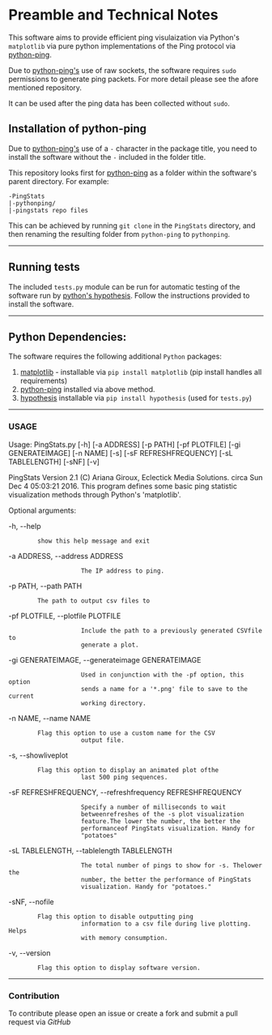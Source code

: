 # Preamble and Technical Notes

This software aims to provide efficient ping visulaization via Python's
`matplotlib` via pure python implementations of the Ping protocol via
[python-ping](https://github.com/l4m3rx/python-ping).

Due to [python-ping's](https://github.com/l4m3rx/python-ping) use of raw
sockets, the software requires `sudo` permissions to generate ping packets. For
more detail please see the afore mentioned repository.

It can be used after the ping data has been collected without `sudo`.

## Installation of python-ping

Due to [python-ping's](https://github.com/l4m3rx/python-ping) use of a `-`
character in the package title, you need to install the software without the
`-` included in the folder title. 

This repository looks first for [python-ping](https://github.com/l4m3rx/python-ping) as a folder within the software's parent directory. For example:

```
-PingStats
|-pythonping/
|-pingstats repo files
```

This can be achieved by running `git clone` in the `PingStats` directory, and then renaming the resulting folder from `python-ping` to `pythonping`. 

---

## Running tests

The included `tests.py` module can be run for automatic testing of the
software run by [python's
hypothesis](https://github.com/HypothesisWorks/hypothesis-python). Follow the
instructions provided to install the software.

--- 

## Python Dependencies:

The software requires the following additional `Python` packages:
1. [matplotlib](http://matplotlib.org/) - installable via `pip install matplotlib` (pip install handles all requirements)
2. [python-ping](https://github.com/l4m3rx/python-ping) installed via above method.
3. [hypothesis](https://github.com/HypothesisWorks/hypothesis-python) installable via `pip install hypothesis` (used for `tests.py`)

---

### USAGE

Usage: PingStats.py [-h] [-a ADDRESS] [-p PATH] [-pf PLOTFILE]
                    [-gi GENERATEIMAGE] [-n NAME] [-s] [-sF REFRESHFREQUENCY]
                    [-sL TABLELENGTH] [-sNF] [-v]


PingStats Version 2.1 (C) Ariana Giroux, Eclectick Media Solutions. circa Sun Dec  4 05:03:21 2016. This program defines some basic ping statistic
visualization methods through Python's 'matplotlib'.


Optional arguments:

  -h, --help            

			show this help message and exit

  -a ADDRESS, --address ADDRESS

                        The IP address to ping.

  -p PATH, --path PATH  

			The path to output csv files to

  -pf PLOTFILE, --plotfile PLOTFILE

                        Include the path to a previously generated CSVfile to
                        generate a plot.

  -gi GENERATEIMAGE, --generateimage GENERATEIMAGE

                        Used in conjunction with the -pf option, this option
                        sends a name for a '*.png' file to save to the current
                        working directory.

  -n NAME, --name NAME 

			Flag this option to use a custom name for the CSV
                        output file.

  -s, --showliveplot    

			Flag this option to display an animated plot ofthe
                        last 500 ping sequences.

  -sF REFRESHFREQUENCY, --refreshfrequency REFRESHFREQUENCY

                        Specify a number of milliseconds to wait
                        betweenrefreshes of the -s plot visualization
                        feature.The lower the number, the better the
                        performanceof PingStats visualization. Handy for
                        "potatoes"

  -sL TABLELENGTH, --tablelength TABLELENGTH

                        The total number of pings to show for -s. Thelower the
                        number, the better the performance of PingStats
                        visualization. Handy for "potatoes."

  -sNF, --nofile        

			Flag this option to disable outputting ping
                        information to a csv file during live plotting. Helps
                        with memory consumption.

  -v, --version         

			Flag this option to display software version.

---

### Contribution

To contribute please open an issue or create a fork and submit a pull request
via *GitHub*

